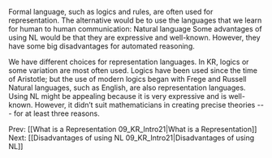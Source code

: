 ﻿Formal language, such as logics and rules, are  often used for representation.
The alternative would be to use the languages that we learn for human to human communication: Natural language 
Some advantages of using NL would be that they are expressive and well-known.
However, they have some big disadvantages for automated reasoning.

We have different choices for representation languages.
In KR, logics or some variation are most often used.
Logics have been used since the time of Aristotle; but the use of modern logics began with Frege and Russell
Natural languages, such as English, are also representation languages.
Using NL might be appealing because it is very expressive and is well-known.
However, it didn’t suit mathematicians in creating precise theories ---  for at least three reasons.

Prev: [[What is a Representation 09_KR_Intro21|What is a Representation]]
Next: [[Disadvantages of using NL 09_KR_Intro21|Disadvantages of using NL]]